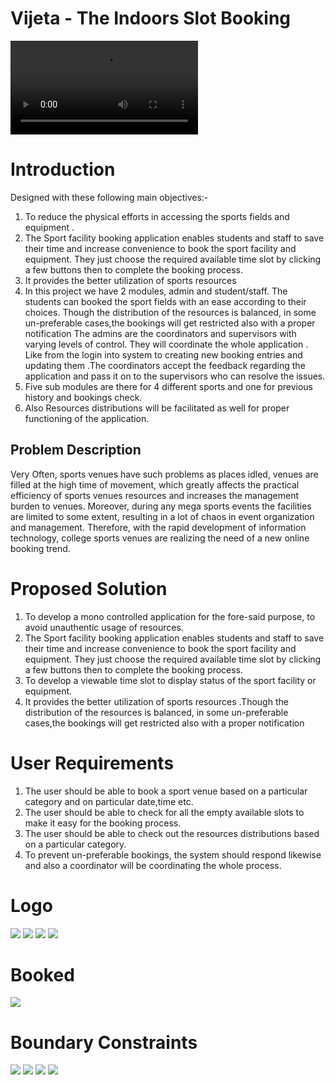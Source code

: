 # Vijeta - The Indoors Slot Booking

![have a look](https://github.com/5ilenceSeeker/Vijeta---The-Indoors-Slot-Booking/blob/main/1.mp4)
# Introduction
Designed with these following main objectives:-
1. To reduce the physical efforts in accessing the sports fields and equipment .
2. The Sport facility booking application enables students and staff to save their time
and increase convenience to book the sport facility and equipment. They just choose
the required available time slot by clicking a few buttons then to complete the
booking process.
3. It provides the better utilization of sports resources
4. In this project we have 2 modules, admin and student/staff.
The students can booked the sport fields with an ease according to their choices. Though the
distribution of the resources is balanced, in some un-preferable cases,the bookings will get
restricted also with a proper notification The admins are the coordinators and supervisors with
varying levels of control. They will coordinate the whole application . Like from the login into
system to creating new booking entries and updating them .The coordinators accept the feedback
regarding the application and pass it on to the supervisors who can resolve the issues.
5. Five sub modules are there for 4 different sports and one for previous history and bookings check.
6. Also Resources distributions will be facilitated as well for proper functioning of the application.

## Problem Description
Very Often, sports venues have such problems as places idled, venues are filled at the high
time of movement, which greatly affects the practical efficiency of sports venues resources
and increases the management burden to venues.
Moreover, during any mega sports events the facilities are limited to some extent, resulting
in a lot of chaos in event organization and management. Therefore, with the rapid
development of information technology, college sports venues are realizing the need of a
new online booking trend.


# Proposed Solution
1. To develop a mono controlled application for the fore-said purpose, to avoid unauthentic usage of resources. 
2. The Sport facility booking application enables students and staff to save their time and increase convenience to book the sport facility and equipment. They just choose the required available time slot by clicking a few buttons then to complete the booking process.
3. To develop a viewable time slot to display status of the sport facility or equipment.
4. It provides the better utilization of sports resources .Though the distribution of the resources is balanced, in some un-preferable cases,the bookings will get restricted also with a proper notification


#  User Requirements
1. The user should be able to book a sport venue based on a particular category and on particular date,time etc.
2. The user should be able to check for all the empty available slots to make it easy for the booking process.
3. The user should be able to check out the resources distributions based on a particular category.
4. To prevent un-preferable bookings, the system should respond likewise and also a
coordinator will be coordinating the whole process.

# Logo
<img src="https://github.com/5ilenceSeeker/Vijeta---The-Indoors-Slot-Booking/blob/main/img/logo_.png" />
<img src="https://github.com/5ilenceSeeker/Vijeta---The-Indoors-Slot-Booking/blob/main/img/15.png" />
<img src="https://github.com/5ilenceSeeker/Vijeta---The-Indoors-Slot-Booking/blob/main/img/14.png" />
<img src="https://github.com/5ilenceSeeker/Vijeta---The-Indoors-Slot-Booking/blob/main/img/13.png" />

# Booked
<img src="https://github.com/5ilenceSeeker/Vijeta---The-Indoors-Slot-Booking/blob/main/img/17.png" />

# Boundary Constraints
<img src="https://github.com/5ilenceSeeker/Vijeta---The-Indoors-Slot-Booking/blob/main/img/18.png" />
<img src="https://github.com/5ilenceSeeker/Vijeta---The-Indoors-Slot-Booking/blob/main/img/19.png" />
<img src="https://github.com/5ilenceSeeker/Vijeta---The-Indoors-Slot-Booking/blob/main/img/20.png" />
<img src="https://github.com/5ilenceSeeker/Vijeta---The-Indoors-Slot-Booking/blob/main/img/21.png" />


